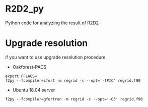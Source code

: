 # R2D2_py
Python code for analyzing  the result of R2D2

# Upgrade resolution

if you want to use upgrade resolution procedure

- Oakforest-PACS

```
export FFLAGS=
f2py --fcompiler=ifort -m regrid -c --opt='-fPIC' regrid.f90
```

- Ubuntu 18.04 server

```
f2py --fcompiler=gfortran -m regrid -c --opt='-O3' regrid.f90
```
